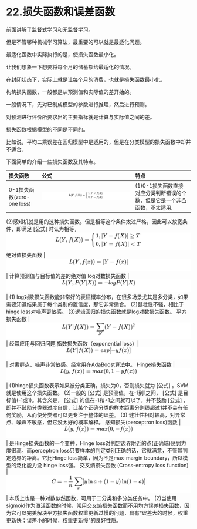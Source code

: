 


# 22.损失函数和误差函数

前面讲解了监督式学习和无监督学习。

但是不管哪种机械学习算法，最重要的可以就是最适化问题。

最适化函数中实际执行的是，使损失函数最小化。

让我们想象一下想要将每个月的储蓄额给最适化的情况。

在封闭状态下，实际上就是让每个月的消费，也就是损失函数最小化。

构筑损失函数，一般都是从预测值和实际值的差开始的。

一般情况下，先对已制成模型的参数进行推理，然后进行预测。

对预测进行评价所要求出的主要指标就是计算与实际值之间的差。

损失函数根据模型的不同是不同的。

比如说，平均二乘误差在回归模型中是适用的，但是在分类模型的损失函数中却并不适合。

下面简单的介绍一些损失函数及其特点。

损失函数 | 公式 | 特点
:--- | :--- | :---
0-1损失函数(zero-one loss) | ![](https://github.com/Ghj1314xxx/Numpy/blob/master/Images/lossz.svg) | (1)0-1损失函数直接对应分类判断错误的个数，但是它是一个非凸函数，不太适用.
(2)感知机就是用的这种损失函数。但是相等这个条件太过严格，因此可以放宽条件，即满足 [公式] 时认为相等，![](https://github.com/Ghj1314xxx/Numpy/blob/master/Images/lossz1.svg)
绝对值损失函数 | ![](https://github.com/Ghj1314xxx/Numpy/blob/master/Images/l1.svg) | 计算预测值与目标值的差的绝对值
log对数损失函数 | ![](https://github.com/Ghj1314xxx/Numpy/blob/master/Images/losslog.svg) | (1) log对数损失函数能非常好的表征概率分布，在很多场景尤其是多分类，如果需要知道结果属于每个类别的置信度，那它非常适合。
(2)健壮性不强，相比于hinge loss对噪声更敏感。
(3)逻辑回归的损失函数就是log对数损失函数。
平方损失函数 |　![](https://github.com/Ghj1314xxx/Numpy/blob/master/Images/l2.svg) | 经常应用与回归问题
指数损失函数（exponential loss）| ![](https://github.com/Ghj1314xxx/Numpy/blob/master/Images/lossexp.svg) | 对离群点、噪声非常敏感。经常用在AdaBoost算法中。
Hinge损失函数 | ![](https://github.com/Ghj1314xxx/Numpy/blob/master/Images/lossh.svg) | (1)hinge损失函数表示如果被分类正确，损失为0，否则损失就为 [公式] 。SVM就是使用这个损失函数。
(2)一般的 [公式] 是预测值，在-1到1之间， [公式] 是目标值(-1或1)。其含义是， [公式] 的值在-1和+1之间就可以了，并不鼓励 [公式] ，即并不鼓励分类器过度自信，让某个正确分类的样本距离分割线超过1并不会有任何奖励，从而使分类器可以更专注于整体的误差。
(3) 健壮性相对较高，对异常点、噪声不敏感，但它没太好的概率解释。
感知损失(perceptron loss)函数 | ![](https://github.com/Ghj1314xxx/Numpy/blob/master/Images/lossper.svg) | 是Hinge损失函数的一个变种，Hinge loss对判定边界附近的点(正确端)惩罚力度很高。而perceptron loss只要样本的判定类别正确的话，它就满意，不管其判定边界的距离。它比Hinge loss简单，因为不是max-margin boundary，所以模型的泛化能力没 hinge loss强。
交叉熵损失函数 (Cross-entropy loss function) | ![](https://github.com/Ghj1314xxx/Numpy/blob/master/Images/losscross.svg) | 本质上也是一种对数似然函数，可用于二分类和多分类任务中。
(2)当使用sigmoid作为激活函数的时候，常用交叉熵损失函数而不用均方误差损失函数，因为它可以完美解决平方损失函数权重更新过慢的问题，具有“误差大的时候，权重更新快；误差小的时候，权重更新慢”的良好性质。
